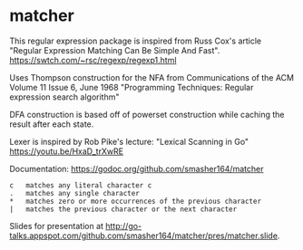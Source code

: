 # matcher
This regular expression package is inspired from Russ Cox's
article "Regular Expression Matching Can Be Simple And Fast".
https://swtch.com/~rsc/regexp/regexp1.html

Uses Thompson construction for the NFA from
Communications of the ACM
Volume 11 Issue 6, June 1968
"Programming Techniques: Regular expression search algorithm"

DFA construction is based off of powerset construction while
caching the result after each state.

Lexer is inspired by Rob Pike's lecture: "Lexical Scanning in Go"
https://youtu.be/HxaD_trXwRE

Documentation: https://godoc.org/github.com/smasher164/matcher
```
c	matches any literal character c
.	matches any single character
*	matches zero or more occurrences of the previous character
|	matches the previous character or the next character
```

Slides for presentation at http://go-talks.appspot.com/github.com/smasher164/matcher/pres/matcher.slide.